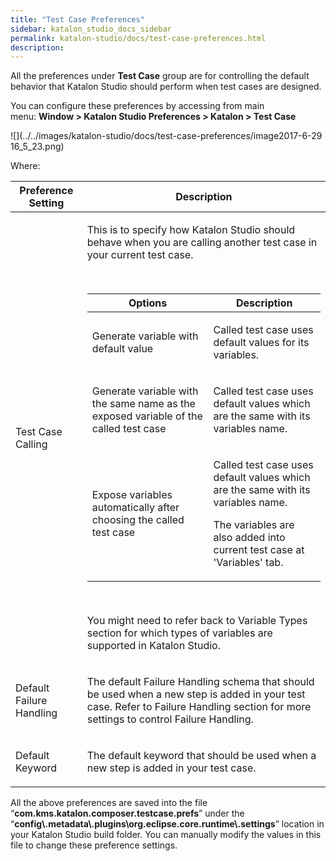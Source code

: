 ```yaml
---
title: "Test Case Preferences" 
sidebar: katalon_studio_docs_sidebar
permalink: katalon-studio/docs/test-case-preferences.html 
description: 
---
```

All the preferences under **Test Case** group are for controlling the default behavior that Katalon Studio should perform when test cases are designed.

You can configure these preferences by accessing from main menu: **Window > Katalon Studio Preferences > Katalon > Test Case**

![](../../images/katalon-studio/docs/test-case-preferences/image2017-6-29 16_5_23.png)

Where:

<table><thead><tr><th>Preference Setting</th><th>Description</th></tr></thead><tbody><tr><td><p>Test Case Calling</p></td><td><p>This is to specify how Katalon Studio should behave when you are calling another test case in your current test case.</p><p>&nbsp;</p><div><table><thead><tr><th>Options</th><th>Description</th></tr></thead><tbody><tr><td><p>Generate variable with default value</p></td><td><p>Called test case uses default values for its variables.</p></td></tr><tr><td><p>Generate variable with the same name as the exposed variable of the called test case</p></td><td><p>Called test case uses default values which are the same with its variables name.</p></td></tr><tr><td><p>Expose variables automatically after choosing the called test case</p></td><td><p>Called test case uses default values which are the same with its variables name.</p><p>The variables are also added into current test case at 'Variables' tab.</p></td></tr></tbody></table></div><p>&nbsp;</p><p>You might need to refer back to <a>Variable Types</a> section for which types of variables are supported in Katalon Studio.</p></td></tr><tr><td><p>Default Failure Handling</p></td><td><p>The default Failure Handling schema that should be used when a new step is added in your test case. Refer to <a>Failure Handling</a> section for more settings to control Failure Handling.</p></td></tr><tr><td><p>Default Keyword</p></td><td><p>The default keyword that should be used when a new step is added in your test case.</p></td></tr></tbody></table>

All the above preferences are saved into the file “**com.kms.katalon.composer.testcase.prefs**” under the “**config\\.metadata\\.plugins\\org.eclipse.core.runtime\\.settings**” location in your Katalon Studio build folder. You can manually modify the values in this file to change these preference settings.